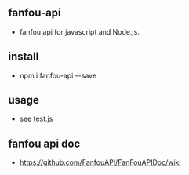 ## fanfou-api
* fanfou api for javascript and Node.js.
## install
* npm i fanfou-api --save
## usage
* see test.js
## fanfou api doc
* https://github.com/FanfouAPI/FanFouAPIDoc/wiki